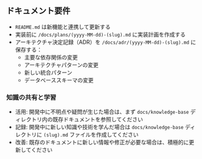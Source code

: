 ## ドキュメント要件

- `README.md` は新機能と連携して更新する
- 実装前に `/docs/plans/(yyyy-MM-dd)-(slug).md` に実装計画を作成する
- アーキテクチャ決定記録（ADR）を `/docs/adr/(yyyy-MM-dd)-(slug).md` に保存する：
  - 主要な依存関係の変更
  - アーキテクチャパターンの変更
  - 新しい統合パターン
  - データベーススキーマの変更

### 知識の共有と学習

- 活用: 開発中に不明点や疑問が生じた場合は、まず `docs/knowledge-base` ディレクトリ内の既存ドキュメントを参照してください
- 記録: 開発中に新しい知識や技術を学んだ場合は `docs/knowledge-base` ディレクトリに `(slug).md` ファイルを作成してください
- 改善: 既存のドキュメントに新しい情報や修正が必要な場合は、積極的に更新してください